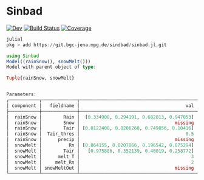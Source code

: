 # Sinbad

[![Dev](https://img.shields.io/badge/docs-dev-blue.svg)](https://lalonso.gitlab.io/Sindbad.jl/dev)
[![Build Status](https://git.bgc-jena.mpg.de/sindbad/sinbad.jl/badges/main/pipeline.svg)](https://git.bgc-jena.mpg.de/sindbad/sinbad.jl/pipelines)
[![Coverage](https://git.bgc-jena.mpg.de/sindbad/sinbad.jl/badges/main/coverage.svg)](https://git.bgc-jena.mpg.de/sindbad/sinbad.jl/commits/main)

```julia
julia]
pkg > add https://git.bgc-jena.mpg.de/sindbad/sinbad.jl.git
```

```julia
using Sinbad
Model((rainSnow(), snowMelt()))
Model with parent object of type: 

Tuple{rainSnow, snowMelt}


Parameters:
┌───────────┬─────────────┬───────────────────────────────────────────┬─────────┬────────────┬─────────┐
│ component │   fieldname │                                       val │   units │     bounds │ forcing │
├───────────┼─────────────┼───────────────────────────────────────────┼─────────┼────────────┼─────────┤
│  rainSnow │        Rain │  [0.334908, 0.294191, 0.682813, 0.947053] │  mm d⁻¹ │   (0, 100) │    true │
│  rainSnow │        Snow │                                   missing │  mm d⁻¹ │    nothing │ nothing │
│  rainSnow │        Tair │ [0.0122408, 0.0206268, 0.749856, 0.10416] │      °C │  (-80, 60) │    true │
│  rainSnow │  Tair_thres │                                       0.5 │      °C │    (-5, 5) │ nothing │
│  rainSnow │      precip │                                   missing │    mm/d │    nothing │ nothing │
│  snowMelt │          Rn │ [0.864155, 0.0207866, 0.196542, 0.875294] │  MJ m⁻² │ (-50, 500) │    true │
│  snowMelt │        Tair │   [0.975886, 0.352139, 0.40019, 0.258772] │       C │  (-80, 60) │    true │
│  snowMelt │      melt_T │                                         3 │ nothing │    nothing │ nothing │
│  snowMelt │     melt_Rn │                                         2 │ nothing │    nothing │ nothing │
│  snowMelt │ snowMeltOut │                                   missing │ nothing │    nothing │ nothing │
└───────────┴─────────────┴───────────────────────────────────────────┴─────────┴────────────┴─────────┘
```
